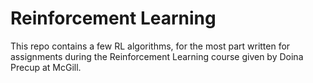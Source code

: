 # Reinforcement Learning

This repo contains a few RL algorithms, for the most part written for assignments during the Reinforcement Learning course given by Doina Precup at McGill.
